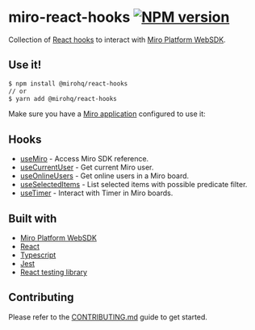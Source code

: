 # miro-react-hooks [![NPM version](https://img.shields.io/npm/v/@mirohq/websdk-types.svg)](https://www.npmjs.com/package/@mirohq/websdk-types)

Collection of [React hooks](https://legacy.reactjs.org/docs/hooks-intro.html) to interact with [Miro Platform WebSDK](https://developers.miro.com/docs/miro-web-sdk-introduction).

## Use it!

```sh
$ npm install @mirohq/react-hooks
// or
$ yarn add @mirohq/react-hooks
```

Make sure you have a [Miro application](https://developers.miro.com/docs/build-your-first-hello-world-app) configured to use it: 

## Hooks

- [useMiro](./src/useMiro/useMiro.md) - Access Miro SDK reference.
- [useCurrentUser](./src/useCurrentUser/useCurrentUser.md) - Get current Miro user.
- [useOnlineUsers](./src/useOnlineUsers/useOnlineUsers.md) - Get online users in a Miro board.
- [useSelectedItems](./src/useSelectedItems/useSelectedItems.md) - List selected items with possible predicate filter.
- [useTimer](./src/useTimer/useTimer.md) - Interact with Timer in Miro boards.

## Built with

- [Miro Platform WebSDK](https://developers.miro.com/docs/miro-web-sdk-introduction)
- [React](https://react.dev/)
- [Typescript](https://www.typescriptlang.org/)
- [Jest](https://jestjs.io/)
- [React testing library](https://testing-library.com/docs/react-testing-library/intro/)

## Contributing

Please refer to the [CONTRIBUTING.md](CONTRIBUTING.md) guide to get started.